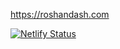 https://roshandash.com

[![Netlify Status](https://api.netlify.com/api/v1/badges/442b28fc-e4f2-4d7c-887a-de5962508cc1/deploy-status)](https://app.netlify.com/sites/roshandash/deploys)
